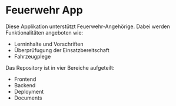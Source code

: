 # Feuerwehr App

Diese Applikation unterstützt Feuerwehr-Angehörige. Dabei werden Funktionalitäten angeboten wie:

- Lerninhalte und Vorschriften
- Überprüfugung der Einsatzbereitschaft
- Fahrzeugplege

Das Repository ist in vier Bereiche aufgeteilt:

- Frontend
- Backend
- Deployment
- Documents
